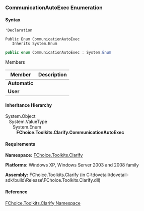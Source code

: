 ﻿### CommunicationAutoExec Enumeration

#### Syntax

```vbnet
'Declaration

Public Enum CommunicationAutoExec 
   Inherits System.Enum
```

```csharp
public enum CommunicationAutoExec : System.Enum 
```

Members

| Member | Description |
| --- | --- |
| **Automatic** |   |
| **User** |   |

#### Inheritance Hierarchy

System.Object  
   System.ValueType  
      System.Enum  
         **FChoice.Toolkits.Clarify.CommunicationAutoExec**  

#### Requirements

**Namespace:** [FChoice.Toolkits.Clarify](FChoice.Toolkits.Clarify~FChoice.Toolkits.Clarify_namespace.md)

**Platforms:** Windows XP, Windows Server 2003 and 2008 family

**Assembly:** FChoice.Toolkits.Clarify (in C:\\dovetail\\dovetail-sdk\\build\\Release\\FChoice.Toolkits.Clarify.dll)



#### Reference

[FChoice.Toolkits.Clarify Namespace](FChoice.Toolkits.Clarify~FChoice.Toolkits.Clarify_namespace.md)